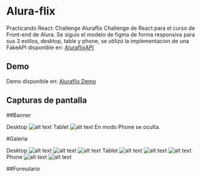 # Alura-flix
Practicando React: Challenge Aluraflix
Challenge de React para el curso de Front-end de Alura.
Se siguio el modelo de figma de forma responsiva para sus 3 estilos, desktop, table y phone, se utilizó la implementacion de una FakeAPI disponible en:  [AluraflixAPI](https://alura-flix-api-nu.vercel.app/)

## Demo

Demo disponible en: [Aluraflix Demo](https://alura-flix-nu-six.vercel.app/)

## Capturas de pantalla

##Banner

Desktop
![alt text](https://github.com/JorgeRenteriaA/Alura-flix/blob/main/Screenshots/Desktop%20banner.png)
Tablet
![alt text](https://github.com/JorgeRenteriaA/Alura-flix/blob/main/Screenshots/Tablet%20banner.png)
En modo Phone se oculta.

#Galeria

Desktop
![alt text](https://github.com/JorgeRenteriaA/Alura-flix/blob/main/Screenshots/Desktop%20galeria.png)
![alt text](https://github.com/JorgeRenteriaA/Alura-flix/blob/main/Screenshots/Desktop%20galeria%202.png)
![alt text](https://github.com/JorgeRenteriaA/Alura-flix/blob/main/Screenshots/Desktop%20footer.png)
Tablet
![alt text](https://github.com/JorgeRenteriaA/Alura-flix/blob/main/Screenshots/Tablet%20galeria%201.png)
![alt text](https://github.com/JorgeRenteriaA/Alura-flix/blob/main/Screenshots/Tablet%20galeria%202.png)
![alt text](https://github.com/JorgeRenteriaA/Alura-flix/blob/main/Screenshots/Tablet%20footer.png)
Phone
![alt text](https://github.com/JorgeRenteriaA/Alura-flix/blob/main/Screenshots/Phone%20galeria.png)
![alt text](https://github.com/JorgeRenteriaA/Alura-flix/blob/main/Screenshots/Phone%20galeria%202.png)

##Formulario
